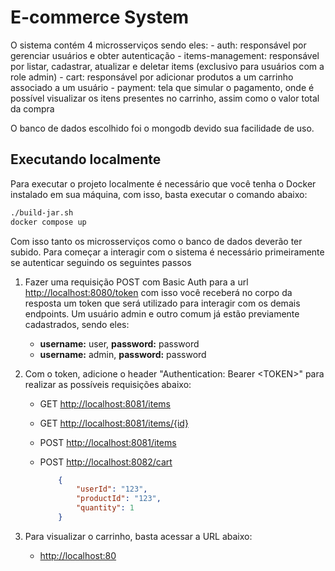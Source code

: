 # E-commerce System

O sistema contém 4 microsserviços sendo eles:
    - auth: responsável por gerenciar usuários e obter autenticação
    - items-management: responsável por listar, cadastrar, atualizar e deletar items (exclusivo para usuários com a role admin)
    - cart: responsável por adicionar produtos a um carrinho associado a um usuário
    - payment: tela que simular o pagamento, onde é possível visualizar os itens presentes no carrinho, assim como o valor total da compra

O banco de dados escolhido foi o mongodb devido sua facilidade de uso.

## Executando localmente

Para executar o projeto localmente é necessário que você tenha o Docker instalado em sua máquina, com isso, basta executar o comando abaixo:

```bash
./build-jar.sh
docker compose up
```

Com isso tanto os microsserviços como o banco de dados deverão ter subido. Para começar a interagir com o sistema é necessário primeiramente se autenticar seguindo os seguintes passos

1. Fazer uma requisição POST com Basic Auth para a url <http://localhost:8080/token> com isso você receberá no corpo da resposta um token que será utilizado para interagir com os demais endpoints. Um usuário admin e outro comum já estão previamente cadastrados, sendo eles:

    - **username:** user, **password:** password
    - **username:** admin, **password:** password

2. Com o token, adicione o header "Authentication: Bearer \<TOKEN>" para realizar as possíveis requisições abaixo:

    - GET <http://localhost:8081/items>
    - GET <http://localhost:8081/items/{id}>
    - POST <http://localhost:8081/items>
    - POST <http://localhost:8082/cart>

        ```json
            {
                "userId": "123",
                "productId": "123",
                "quantity": 1
            }
        ```

3. Para visualizar o carrinho, basta acessar a URL abaixo:

    - <http://localhost:80>
